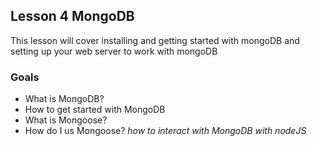 Lesson 4 MongoDB
---
This lesson will cover installing and getting started with mongoDB and setting up your web server to work with mongoDB

### Goals
* What is MongoDB?
* How to get started with MongoDB
* What is Mongoose?
* How do I us Mongoose? _how to interact with MongoDB with nodeJS_ 